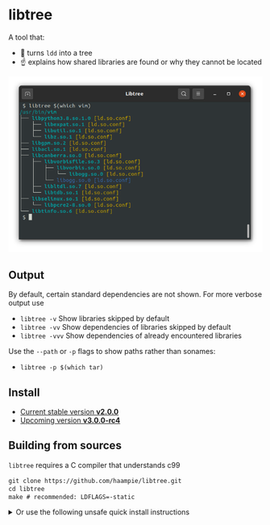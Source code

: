 # libtree

A tool that:
- :deciduous_tree: turns `ldd` into a tree
- :point_up: explains how shared libraries are found or why they cannot be located

![Screenshot of libtree](doc/screenshot.png)


## Output

By default, certain standard dependencies are not shown. For more verbose output use

-  `libtree -v`             Show libraries skipped by default
-  `libtree -vv`            Show dependencies of libraries skipped by default
-  `libtree -vvv`           Show dependencies of already encountered libraries

Use the `--path` or `-p` flags to show paths rather than sonames:

- `libtree -p $(which tar)`


## Install

- [Current stable version **v2.0.0**](https://github.com/haampie/libtree/releases/tag/v2.0.0)
- [Upcoming version **v3.0.0-rc4**](https://github.com/haampie/libtree/releases/tag/v3.0.0-rc4)


## Building from sources

`libtree` requires a C compiler that understands c99

```
git clone https://github.com/haampie/libtree.git
cd libtree
make # recommended: LDFLAGS=-static
```

<details>
<summary>Or use the following unsafe quick install instructions</summary>

```
curl -Lfs https://raw.githubusercontent.com/haampie/libtree-in-c/master/libtree.c | cc -o libtree -x c - -std=c99 -D_FILE_OFFSET_BITS=64
```
</details>
